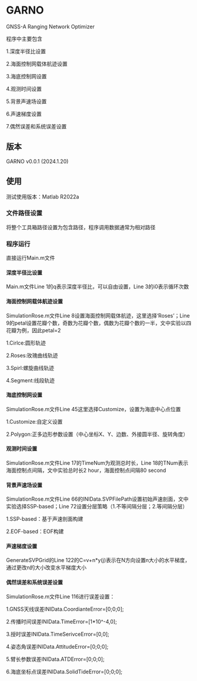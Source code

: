 # GARNO
GNSS-A Ranging Network Optimizer

程序中主要包含

1.深度半径比设置

2.海面控制网载体航迹设置

3.海底控制网设置

4.观测时间设置

5.背景声速场设置

6.声速梯度设置

7.偶然误差和系统误差设置

## 版本
GARNO v0.0.1 (2024.1.20)

## 使用
测试使用版本：Matlab R2022a

### 文件路径设置
将整个工具箱路径设置为包含路径，程序调用数据通常为相对路径

### 程序运行
直接运行Main.m文件

#### 深度半径比设置
Main.m文件Line 1的q表示深度半径比，可以自由设置，Line 3的i0表示循环次数

#### 海面控制网载体航迹设置
SimulationRose.m文件Line 8设置海面控制网载体航迹，这里选择‘Roses’；Line 9的petal设置花瓣个数，奇数为花瓣个数，偶数为花瓣个数的一半，文中实验以四花瓣为例，因此petal=2

1.Cirlce:圆形轨迹

2.Roses:玫瑰曲线轨迹

3.Spirl:螺旋曲线轨迹

4.Segment:线段轨迹

#### 海底控制网设置
SimulationRose.m文件Line 45这里选择Customize，设置为海底中心点位置

1.Customize:自定义设置

2.Polygon:正多边形参数设置（中心坐标X、Y、边数、外接圆半径、旋转角度）

#### 观测时间设置
SimulationRose.m文件Line 17的TimeNum为观测总时长，Line 18的TNum表示海面控制点间隔，文中实验总时长2 hour，海面控制点间隔80 second

#### 背景声速场设置
SimulationRose.m文件Line 66的INIData.SVPFilePath设置初始声速剖面，文中实验选择SSP-based；Line 72设置分层策略（1.不等间隔分层；2.等间隔分层） 

1.SSP-based：基于声速剖面构建

2.EOF-based：EOF构建

#### 声速梯度设置
GenerateSVPGrid的Line 122的C=v+n*y(j)表示在N方向设置n大小的水平梯度，通过更改n的大小改变水平梯度大小


#### 偶然误差和系统误差设置
SimulationRose.m文件Line 116进行误差设置：

1.GNSS天线误差INIData.CoordianteError=[0;0;0];

2.传播时间误差INIData.TimeError=[1*10^-4,0];

3.授时误差INIData.TimeSerivceError=[0,0];

4.姿态角误差INIData.AttitudeError=[0;0;0];

5.臂长参数误差INIData.ATDError=[0;0;0];

6.海底坐标点误差INIData.SolidTideError=[0;0;0];








